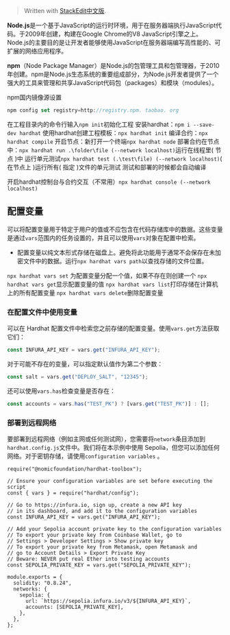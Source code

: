 


> Written with [StackEdit中文版](https://stackedit.cn/).

**Node.js**是一个基于JavaScript的运行时环境，用于在服务器端执行JavaScript代码。于2009年创建，构建在Google Chrome的V8 JavaScript引擎之上。Node.js的主要目的是让开发者能够使用JavaScript在服务器端编写高性能的、可扩展的网络应用程序。

**npm**（Node Package Manager）是Node.js的包管理工具和包管理器，于2010年创建。npm是Node.js生态系统的重要组成部分，为Node.js开发者提供了一个强大的工具来管理和共享JavaScript代码包（packages）和模块（modules）。

npm国内镜像源设置
```javascript
npm config set registry=http://registry.npm. taobao. org
```

在工程目录内的命令行输入`npm init`初始化工程
安装hardhat：`npm i --save-dev hardhat`
使用hardhat创建工程模板：`npx hardhat init`
编译合约：`npx hardhat compile`
开启节点：新打开一个终端`npx hardhat node`
部署合约在节点中：`npx hardhat run .\folder\file (--network localhost)`运行在线程里( 节点 )中
运行单元测试`npx hardhat test (.\test\file) (--network localhost)`( 在节点上 )运行所有( 指定 )文件的单元测试
测试和部署的时候都会自动编译

开启hardhat控制台与合约交互（不常用）`npx hardhat console (--network localhost)`

## 配置变量
可以将配置变量用于特定于用户的值或不应包含在代码存储库中的数据。这些变量是通过`vars`范围内的任务设置的，并且可以使用`vars`对象在配置中检索。

- 配置变量以纯文本形式存储在磁盘上。避免将此功能用于通常不会保存在未加密文件中的数据。运行`npx hardhat vars path`以查找存储的文件位置。

`npx hardhat vars set` 为配置变量分配一个值，如果不存在则创建一个
`npx hardhat vars get`显示配置变量的值
`npx hardhat vars list`打印存储在计算机上的所有配置变量
`npx hardhat vars delete`删除配置变量

### 在配置文件中使用变量
可以在 Hardhat 配置文件中检索您之前存储的配置变量。使用`vars.get`方法获取它们：
```javascript
const INFURA_API_KEY = vars.get("INFURA_API_KEY");
```
对于可能不存在的变量，可以指定默认值作为第二个参数：
```javascript
const salt = vars.get("DEPLOY_SALT", "12345");
```
还可以使用`vars.has`检查变量是否存在：
```javascript
const accounts = vars.has("TEST_PK") ? [vars.get("TEST_PK")] : [];
```

### 部署到远程网络
要部署到远程网络（例如主网或任何测试网），您需要将`network`条目添加到`hardhat.config.js`文件中。我们将在本示例中使用 Sepolia，但您可以添加任何网络。对于密钥存储，请使用`configuration variables` 。

```javasc
require("@nomicfoundation/hardhat-toolbox");

// Ensure your configuration variables are set before executing the script
const { vars } = require("hardhat/config");

// Go to https://infura.io, sign up, create a new API key
// in its dashboard, and add it to the configuration variables
const INFURA_API_KEY = vars.get("INFURA_API_KEY");

// Add your Sepolia account private key to the configuration variables
// To export your private key from Coinbase Wallet, go to
// Settings > Developer Settings > Show private key
// To export your private key from Metamask, open Metamask and
// go to Account Details > Export Private Key
// Beware: NEVER put real Ether into testing accounts
const SEPOLIA_PRIVATE_KEY = vars.get("SEPOLIA_PRIVATE_KEY");

module.exports = {
  solidity: "0.8.24",
  networks: {
    sepolia: {
      url: `https://sepolia.infura.io/v3/${INFURA_API_KEY}`,
      accounts: [SEPOLIA_PRIVATE_KEY],
    },
  },
};
```
<!--stackedit_data:
eyJoaXN0b3J5IjpbLTE4ODY1NDI0MDgsLTMwNjYxNzkxOSwtMz
A2NjE3OTE5LDY1MDYwMzU5NywtMzY3NTIyMDAsMTA4OTk0NDQ0
NiwtOTY2NzEwNjM5LC0xNTkxMTc2NDM4LC0xNzgzNjU2MTQ2LD
EwNDg1NzE1MDddfQ==
-->